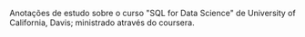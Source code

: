 Anotações de estudo sobre o curso "SQL for Data Science" de University of California, Davis; ministrado através do coursera.
